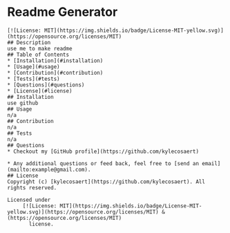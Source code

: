 # Readme Generator
   
    [![License: MIT](https://img.shields.io/badge/License-MIT-yellow.svg)](https://opensource.org/licenses/MIT)
    ## Description
    use me to make readme
    ## Table of Contents
    * [Installation](#installation)
    * [Usage](#usage)
    * [Contribution](#contribution)
    * [Tests](#tests)
    * [Questions](#questions)
    * [License](#license)
    ## Installation
    use github
    ## Usage
    n/a
    ## Contribution
    n/a
    ## Tests
    n/a
    ## Questions
    * Checkout my [GitHub profile](https://github.com/kylecosaert)
    
    * Any additional questions or feed back, feel free to [send an email](mailto:example@gmail.com). 
    ## License
    Copyright (c) [kylecosaert](https://github.com/kylecosaert). All rights reserved.
    
    Licensed under  
         [![License: MIT](https://img.shields.io/badge/License-MIT-yellow.svg)](https://opensource.org/licenses/MIT) & (https://opensource.org/licenses/MIT)
           license.
    
  